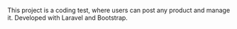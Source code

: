 This project is a coding test, where users can post any product and manage it.
Developed with Laravel and Bootstrap.
